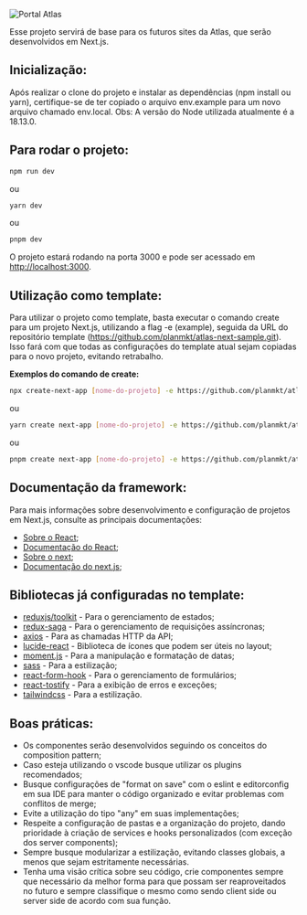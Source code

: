 ![Portal Atlas](./public/site/images/logo_footer.png)

Esse projeto servirá de base para os futuros sites da Atlas, que serão desenvolvidos em Next.js.

## Inicialização:

Após realizar o clone do projeto e instalar as dependências (npm install ou yarn), certifique-se de ter copiado o arquivo env.example para um novo arquivo chamado env.local.
Obs: A versão do Node utilizada atualmente é a 18.13.0.

## Para rodar o projeto:

```bash
npm run dev
```
ou
```bash
yarn dev
```
ou
```bash
pnpm dev
```

O projeto estará rodando na porta 3000 e pode ser acessado em [http://localhost:3000](http://localhost:3000).

## Utilização como template:

Para utilizar o projeto como template, basta executar o comando create para um projeto Next.js, utilizando a flag -e (example), seguida da URL do repositório template (https://github.com/planmkt/atlas-next-sample.git). Isso fará com que todas as configurações do template atual sejam copiadas para o novo projeto, evitando retrabalho.

**Exemplos do comando de create:**

```bash
npx create-next-app [nome-do-projeto] -e https://github.com/planmkt/atlas-next-sample.git
```
ou
```bash
yarn create next-app [nome-do-projeto] -e https://github.com/planmkt/atlas-next-sample.git
```
ou
```bash
pnpm create next-app [nome-do-projeto] -e https://github.com/planmkt/atlas-next-sample.git
```

## Documentação da framework:

Para mais informações sobre desenvolvimento e configuração de projetos em Next.js, consulte as principais documentações:

- [Sobre o React](https://react.dev/learn);
- [Documentação do React](https://react.dev/reference/react);
- [Sobre o next](https://nextjs.org/learn/foundations/about-nextjs);
- [Documentação do next.js](https://nextjs.org/docs);

## Bibliotecas já configuradas no template:

- [reduxjs/toolkit](https://redux-toolkit.js.org/) - Para o gerenciamento de estados;
- [redux-saga](https://redux-saga.js.org/) - Para o gerenciamento de requisições assíncronas;
- [axios](https://axios-http.com/ptbr/docs/intro) - Para as chamadas HTTP da API;
- [lucide-react](https://lucide.dev/) - Biblioteca de ícones que podem ser úteis no layout;
- [moment.js](https://momentjs.com/) - Para a manipulação e formatação de datas;
- [sass](https://sass-lang.com/) - Para a estilização;
- [react-form-hook](https://www.react-hook-form.com/) - Para o gerenciamento de formulários;
- [react-tostify](https://fkhadra.github.io/react-toastify/introduction) - Para a exibição de erros e exceções;
- [tailwindcss](https://tailwindcss.com/) - Para a estilização.

## Boas práticas:

- Os componentes serão desenvolvidos seguindo os conceitos do composition pattern;
- Caso esteja utilizando o vscode busque utilizar os plugins recomendados;
- Busque configurações de "format on save" com o eslint e editorconfig em sua IDE para manter o código organizado e evitar problemas com conflitos de merge;
- Evite a utilização do tipo "any" em suas implementações;
- Respeite a configuração de pastas e a organização do projeto, dando prioridade à criação de services e hooks personalizados (com exceção dos server components);
- Sempre busque modularizar a estilização, evitando classes globais, a menos que sejam estritamente necessárias.
- Tenha uma visão crítica sobre seu código, crie componentes sempre que necessário da melhor forma para que possam ser reaproveitados no futuro e sempre classifique o mesmo como sendo client side ou server side de acordo com sua função.

